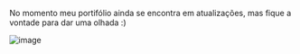 No momento meu portifólio ainda se encontra em atualizações, mas fique a vontade para dar uma olhada :)

![image](https://github.com/user-attachments/assets/4dd03030-fa88-40a7-93af-ae21c828837d)
